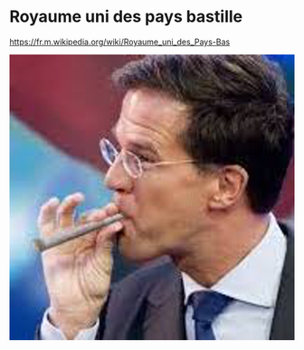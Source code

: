 # Royaume uni des pays bastille
https://fr.m.wikipedia.org/wiki/Royaume_uni_des_Pays-Bas

![](https://github.com/nondejus/el-infierno-de-mazorra/blob/main/angel%20de%20la%20muerte/Royaume%20uni%20des%20pays%20bastille/867f412279_marcosjoint%20(1).jpg)

